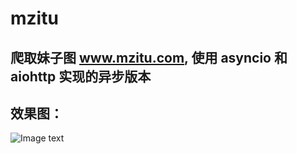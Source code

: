 # mzitu
## 爬取妹子图 www.mzitu.com, 使用 asyncio 和 aiohttp 实现的异步版本

## 效果图：
![Image text](https://github.com/pyforspider/mzitu/blob/master/example.jpg?raw=true)